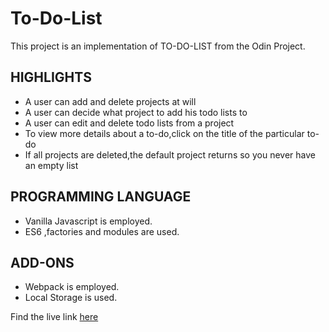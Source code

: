 # To-Do-List
This project is an implementation of TO-DO-LIST from the Odin Project.
## HIGHLIGHTS
* A user can add and delete projects at will
* A user can decide what project to add his todo lists to
* A user can edit and delete todo lists from a project
* To view more details about a to-do,click on the title of the particular to-do
* If all projects are deleted,the default project returns so you never have an empty list

## PROGRAMMING LANGUAGE
* Vanilla Javascript is employed.
* ES6 ,factories and modules are used.

## ADD-ONS
* Webpack is employed.
* Local Storage is used.

Find the live link [here](https://cdn.statically.io/gh/Tripple-A/To-Do-List/develop/dist/index.html)
